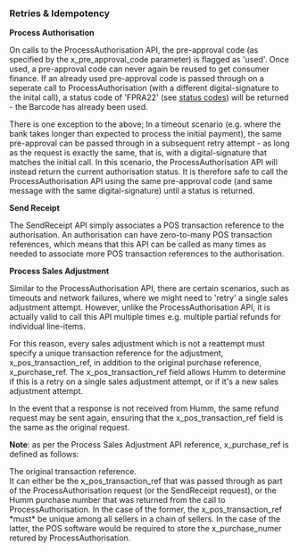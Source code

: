<h3>Retries &amp; Idempotency</h3>

<b>Process Authorisation</b>

On calls to the ProcessAuthorisation API, the pre-approval code (as specified by the x_pre_approval_code parameter) is flagged as 'used'. Once used, a pre-approval code can never again be reused to get consumer finance. If an already used pre-approval code is passed through on a seperate call to ProcessAuthorisation (with a different digital-signature to the inital call), a status code of 'FPRA22' (see <a href="/api_information/status_codes/">status codes</a>) will be returned - the Barcode has already been used.

There is one exception to the above; In a timeout scenario (e.g. where the bank takes longer than expected to process the initial payment), the same pre-approval can be passed through in a subsequent retry attempt - as long as the request is exactly the same, that is, with a digital-signature that matches the initial call. In this scenario, the ProcessAuthorisation API will instead return the current authorisation status. It is therefore safe to call the ProcessAuthorisation API using the same pre-approval code (and same message with the same digital-signature) until a status is returned.

<b>Send Receipt</b>

The SendReceipt API simply associates a POS transaction reference to the authorisation. An authorisation can have zero-to-many POS transaction references, which means that this API can be called as many times as needed to associate more POS transaction references to the authorisation.

<b>Process Sales Adjustment</b>

Similar to the ProcessAuthorisation API, there are certain scenarios, such as timeouts and network failures, where we might need to 'retry' a single sales adjustment attempt. However, unlike the ProcessAuthorisation API, it is actually valid to call this API multiple times e.g. multiple partial refunds for individual line-items.

For this reason, every sales adjustment which is not a reattempt must specify a unique transaction reference for the adjustment, x_pos_transaction_ref, in addition to the original purchase reference, x_purchase_ref. The x_pos_transaction_ref field allows Humm to determine if this is a retry on a single sales adjustment attempt, or if it's a new sales adjustment attempt.

In the event that a response is not received from Humm, the same refund request may be sent again, ensuring that the x_pos_transaction_ref field is the same as the original request.

**Note**: as per the Process Sales Adjustment API reference, x_purchase_ref is defined as follows:
<div class="panel">
The original transaction reference.<br/>It can either be the x_pos_transaction_ref that was passed through as part of the ProcessAuthorisation request (or the SendReceipt request), or the Humm purchase number that was returned from the call to ProcessAuthorisation. In the case of the former, the x_pos_transaction_ref *must* be unique among all sellers in a chain of sellers. In the case of the latter, the POS software would be required to store the x_purchase_numer retured by ProcessAuthorisation.
</div>
